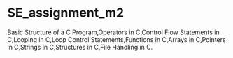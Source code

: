 # SE_assignment_m2
Basic Structure of a C Program,Operators in C,Control Flow Statements in C,Looping in C,Loop Control Statements,Functions in C,Arrays in C,Pointers in C,Strings in C,Structures in C,File Handling in C.
